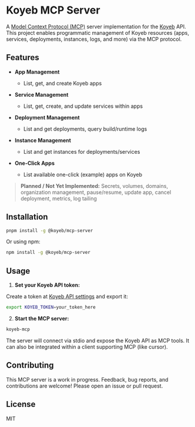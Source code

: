 # Koyeb MCP Server

A [Model Context Protocol (MCP)](https://modelcontextprotocol.org) server implementation for the [Koyeb](https://www.koyeb.com) API. This project enables programmatic management of Koyeb resources (apps, services, deployments, instances, logs, and more) via the MCP protocol.

## Features

- **App Management**
  - List, get, and create Koyeb apps

- **Service Management**
  - List, get, create, and update services within apps

- **Deployment Management**
  - List and get deployments, query build/runtime logs

- **Instance Management**
  - List and get instances for deployments/services

- **One-Click Apps**
  - List available one-click (example) apps on Koyeb

> **Planned / Not Yet Implemented:**
> Secrets, volumes, domains, organization management, pause/resume, update app, cancel deployment, metrics, log tailing

## Installation

```sh
pnpm install -g @koyeb/mcp-server
```

Or using npm:

```sh
npm install -g @koyeb/mcp-server
```

## Usage

1. **Set your Koyeb API token:**

Create a token at [Koyeb API settings](https://app.koyeb.com/user/settings/api) and export it:

```sh
export KOYEB_TOKEN=your_token_here
```

2. **Start the MCP server:**

```sh
koyeb-mcp
```

The server will connect via stdio and expose the Koyeb API as MCP tools. It can also be integrated within a client supporting MCP (like cursor).

## Contributing

This MCP server is a work in progress. Feedback, bug reports, and contributions are welcome! Please open an issue or pull request.

## License

MIT
